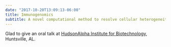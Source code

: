 ```yaml
---
date: "2017-10-20T13:09:13-06:00"
title: Immunogenomics
subtitle: A novel computational method to resolve cellular heterogeneity in disease tissues
---
```


Glad to give an oral talk at [HudsonAlpha Institute for Biotechnology](https://hudsonalpha.org/), Huntsville, AL.


